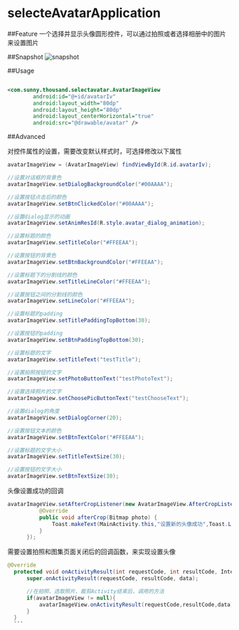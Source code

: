 # selecteAvatarApplication

##Feature
一个选择并显示头像圆形控件，可以通过拍照或者选择相册中的图片来设置图片

##Snapshot
![snapshot](https://github.com/zhudfly/SelectAvatarApplication/blob/master/.raw/selectAvatar.gif)

##Usage
```XML

<com.sunny.thousand.selectavatar.AvatarImageView
        android:id="@+id/avatarIv"
        android:layout_width="80dp"
        android:layout_height="80dp"
        android:layout_centerHorizontal="true"
        android:src="@drawable/avatar" />
```

##Advanced

对控件属性的设置，需要改变默认样式时，可选择修改以下属性
```JAVA
avatarImageView = (AvatarImageView) findViewById(R.id.avatarIv); 

//设置对话框的背景色
avatarImageView.setDialogBackgroundColor("#00AAAA"); 

//设置按钮点击后的颜色
avatarImageView.setBtnClickedColor("#00AAAA"); 

//设置dialog显示的动画
avatarImageView.setAnimResId(R.style.avatar_dialog_animation); 

//设置标题的颜色
avatarImageView.setTitleColor("#FFEEAA");  

//设置按钮的背景色
avatarImageView.setBtnBackgroundColor("#FFEEAA"); 

//设置标题下的分割线的颜色
avatarImageView.setTitleLineColor("#FFEEAA"); 

//设置按钮之间的分割线的颜色
avatarImageView.setLineColor("#FFEEAA"); 

//设置标题的padding
avatarImageView.setTitlePaddingTopBottom(30); 

//设置按钮的padding
avatarImageView.setBtnPaddingTopBottom(30); 

//设置标题的文字
avatarImageView.setTitleText("testTitle"); 

//设置拍照按钮的文字
avatarImageView.setPhotoButtonText("testPhotoText"); 

//设置选择照片的文字
avatarImageView.setChoosePicButtonText("testChooseText"); 

//设置dialog的角度
avatarImageView.setDialogCorner(20); 

//设置按钮文本的颜色
avatarImageView.setBtnTextColor("#FFEEAA"); 

//设置标题的文字大小
avatarImageView.setTitleTextSize(30); 

//设置按钮的文字大小
avatarImageView.setBtnTextSize(30); 

  ```
  
  
  头像设置成功的回调
  ```JAVA
  avatarImageView.setAfterCropListener(new AvatarImageView.AfterCropListener() {
            @Override
            public void afterCrop(Bitmap photo) {
                Toast.makeText(MainActivity.this,"设置新的头像成功",Toast.LENGTH_SHORT).show();
            }
        });
  ```
  
  
  需要设置拍照和图集页面关闭后的回调函数，来实现设置头像
  ```JAVA
  @Override
    protected void onActivityResult(int requestCode, int resultCode, Intent data) {
        super.onActivityResult(requestCode, resultCode, data);

        //在拍照、选取照片、裁剪Activity结束后，调用的方法
        if(avatarImageView != null){
            avatarImageView.onActivityResult(requestCode,resultCode,data);
        }
    }
    ```
